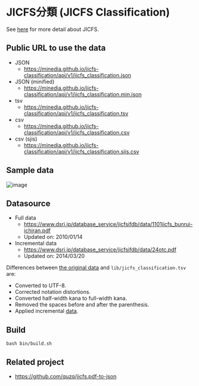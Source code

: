 # JICFS分類 (JICFS Classification)

See [here](https://www.dsri.jp/database_service/jicfsifdb/manufacturer.html) for more detail about JICFS.

## Public URL to use the data

- JSON
  - https://minedia.github.io/jicfs-classification/api/v1/jicfs_classification.json
- JSON (minified)
  - https://minedia.github.io/jicfs-classification/api/v1/jicfs_classification.min.json
- tsv
  - https://minedia.github.io/jicfs-classification/api/v1/jicfs_classification.tsv
- csv
  - https://minedia.github.io/jicfs-classification/api/v1/jicfs_classification.csv
- csv (sjis)
  - https://minedia.github.io/jicfs-classification/api/v1/jicfs_classification.sjis.csv


## Sample data 

![image](https://user-images.githubusercontent.com/98103/77397351-c39e6780-6de8-11ea-8cbf-ae182cb55046.png)


## Datasource

- Full data
  - https://www.dsri.jp/database_service/jicfsifdb/data/1101jicfs_bunrui-ichiran.pdf
  - Updated on: 2010/01/14
- Incremental data
  - https://www.dsri.jp/database_service/jicfsifdb/data/24otc.pdf
  - Updated on: 2014/03/20


Differences between [the original data](https://www.dsri.jp/database_service/jicfsifdb/data/1101jicfs_bunrui-ichiran.pdf) and `lib/jicfs_classification.tsv` are:

- Converted to UTF-8.
- Corrected notation distortions.
- Converted half-width kana to full-width kana.
- Removed the spaces before and after the parenthesis.
- Applied incremental [data](https://www.dsri.jp/database_service/jicfsifdb/data/24otc.pdf).


## Build

```
bash bin/build.sh
```


## Related project

- https://github.com/quzq/jicfs.pdf-to-json

